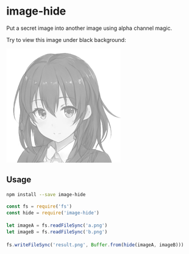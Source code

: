 # image-hide

Put a secret image into another image using alpha channel magic.

Try to view this image under black background:

![](example.png)

## Usage

```bash
npm install --save image-hide
```

```javascript
const fs = require('fs')
const hide = require('image-hide')

let imageA = fs.readFileSync('a.png')
let imageB = fs.readFileSync('b.png')

fs.writeFileSync('result.png', Buffer.from(hide(imageA, imageB)))
```